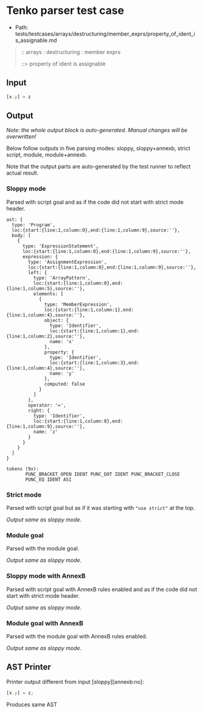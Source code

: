 # Tenko parser test case

- Path: tests/testcases/arrays/destructuring/member_exprs/property_of_ident_is_assignable.md

> :: arrays : destructuring : member exprs
>
> ::> property of ident is assignable

## Input

`````js
[x.y] = z
`````

## Output

_Note: the whole output block is auto-generated. Manual changes will be overwritten!_

Below follow outputs in five parsing modes: sloppy, sloppy+annexb, strict script, module, module+annexb.

Note that the output parts are auto-generated by the test runner to reflect actual result.

### Sloppy mode

Parsed with script goal and as if the code did not start with strict mode header.

`````
ast: {
  type: 'Program',
  loc:{start:{line:1,column:0},end:{line:1,column:9},source:''},
  body: [
    {
      type: 'ExpressionStatement',
      loc:{start:{line:1,column:0},end:{line:1,column:9},source:''},
      expression: {
        type: 'AssignmentExpression',
        loc:{start:{line:1,column:0},end:{line:1,column:9},source:''},
        left: {
          type: 'ArrayPattern',
          loc:{start:{line:1,column:0},end:{line:1,column:5},source:''},
          elements: [
            {
              type: 'MemberExpression',
              loc:{start:{line:1,column:1},end:{line:1,column:4},source:''},
              object: {
                type: 'Identifier',
                loc:{start:{line:1,column:1},end:{line:1,column:2},source:''},
                name: 'x'
              },
              property: {
                type: 'Identifier',
                loc:{start:{line:1,column:3},end:{line:1,column:4},source:''},
                name: 'y'
              },
              computed: false
            }
          ]
        },
        operator: '=',
        right: {
          type: 'Identifier',
          loc:{start:{line:1,column:8},end:{line:1,column:9},source:''},
          name: 'z'
        }
      }
    }
  ]
}

tokens (9x):
       PUNC_BRACKET_OPEN IDENT PUNC_DOT IDENT PUNC_BRACKET_CLOSE
       PUNC_EQ IDENT ASI
`````

### Strict mode

Parsed with script goal but as if it was starting with `"use strict"` at the top.

_Output same as sloppy mode._

### Module goal

Parsed with the module goal.

_Output same as sloppy mode._

### Sloppy mode with AnnexB

Parsed with script goal with AnnexB rules enabled and as if the code did not start with strict mode header.

_Output same as sloppy mode._

### Module goal with AnnexB

Parsed with the module goal with AnnexB rules enabled.

_Output same as sloppy mode._

## AST Printer

Printer output different from input [sloppy][annexb:no]:

````js
[x.y] = z;
````

Produces same AST
